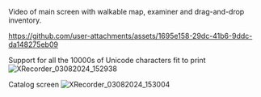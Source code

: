 
Video of main screen with walkable map, examiner and drag-and-drop inventory.

https://github.com/user-attachments/assets/1695e158-29dc-41b6-9ddc-da148275eb09

Support for all the 10000s of Unicode characters fit to print
![XRecorder_03082024_152938](https://github.com/user-attachments/assets/54e0a86c-d4e0-4c0d-8d27-386b9602e1c7)

Catalog screen
![XRecorder_03082024_153004](https://github.com/user-attachments/assets/53633540-408b-4cf1-8365-b37c9da8c27a)
